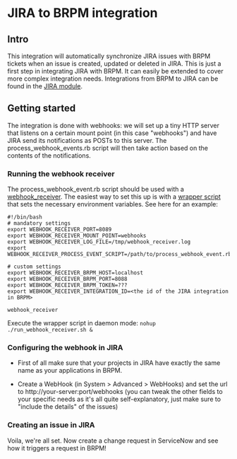 # JIRA to BRPM integration
## Intro
This integration will automatically synchronize JIRA issues with BRPM tickets when an issue is created, updated or deleted in JIRA. This is just a first step in integrating JIRA with BRPM. It can easily be extended to cover more complex integration needs. Integrations from BRPM to JIRA can be found in the [JIRA module](https://github.com/BMC-RLM/brpm_module_jira). 

## Getting started
The integration is done with webhooks: we will set up a tiny HTTP server that listens on a certain mount point (in this case "webhooks") and have JIRA send its notifications as POSTs to this server. The process_webhook_events.rb script will then take action based on the contents of the notifications.

### Running the webhook receiver
The process_webhook_event.rb script should be used with a [webhook_receiver](https://github.com/BMC-RLM/brpm_content_framework/blob/master/bin/webhook_receiver). The easiest way to set this up is with a [wrapper script](https://github.com/BMC-RLM/brpm_content_framework/blob/master/infrastructure/scripts/run_webhook_receiver.sh) that sets the necessary environment variables. See here for an example:
```
#!/bin/bash
# mandatory settings
export WEBHOOK_RECEIVER_PORT=8089
export WEBHOOK_RECEIVER_MOUNT_POINT=webhooks
export WEBHOOK_RECEIVER_LOG_FILE=/tmp/webhook_receiver.log
export WEBHOOK_RECEIVER_PROCESS_EVENT_SCRIPT=/path/to/process_webhook_event.rb

# custom settings
export WEBHOOK_RECEIVER_BRPM_HOST=localhost
export WEBHOOK_RECEIVER_BRPM_PORT=8088
export WEBHOOK_RECEIVER_BRPM_TOKEN=???
export WEBHOOK_RECEIVER_INTEGRATION_ID=<the id of the JIRA integration in BRPM>

webhook_receiver
``` 

Execute the wrapper script in daemon mode: ```nohup ./run_webhook_receiver.sh &```

### Configuring the webhook in JIRA
- First of all make sure that your projects in JIRA have exactly the same name as your applications in BRPM.
 
- Create a WebHook (in System > Advanced > WebHooks) and set the url to http://your-server:port/webhooks (you can tweak the other fields to your specific needs as it's all quite self-explanatory, just make sure to "include the details" of the issues)

### Creating an issue in JIRA
Voila, we're all set. Now create a change request in ServiceNow and see how it triggers a request in BRPM!



